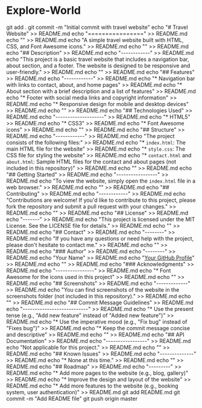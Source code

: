 # Explore-World
git add .
git commit -m "Initial commit with travel website"
echo "# Travel Website" >> README.md
echo "================" >> README.md
echo "" >> README.md
echo "A simple travel website built with HTML, CSS, and Font Awesome icons." >> README.md
echo "" >> README.md
echo "## Description" >> README.md
echo "------------" >> README.md
echo "This project is a basic travel website that includes a navigation bar, about section, and a footer. The website is designed to be responsive and user-friendly." >> README.md
echo "" >> README.md
echo "## Features" >> README.md
echo "------------" >> README.md
echo "* Navigation bar with links to contact, about, and home pages" >> README.md
echo "* About section with a brief description and a list of features" >> README.md
echo "* Footer with social media links and copyright information" >> README.md
echo "* Responsive design for mobile and desktop devices" >> README.md
echo "" >> README.md
echo "## Technologies Used" >> README.md
echo "--------------------" >> README.md
echo "* HTML5" >> README.md
echo "* CSS3" >> README.md
echo "* Font Awesome icons" >> README.md
echo "" >> README.md
echo "## Structure" >> README.md
echo "------------" >> README.md
echo "The project consists of the following files:" >> README.md
echo "* `index.html`: The main HTML file for the website" >> README.md
echo "* `style.css`: The CSS file for styling the website" >> README.md
echo "* `contact.html` and `about.html`: Sample HTML files for the contact and about pages (not included in this repository)" >> README.md
echo "" >> README.md
echo "## Getting Started" >> README.md
echo "-----------------" >> README.md
echo "To view the website, simply open the `index.html` file in a web browser." >> README.md
echo "" >> README.md
echo "## Contributing" >> README.md
echo "------------" >> README.md
echo "Contributions are welcome! If you'd like to contribute to this project, please fork the repository and submit a pull request with your changes." >> README.md
echo "" >> README.md
echo "## License" >> README.md
echo "-------" >> README.md
echo "This project is licensed under the MIT License. See the LICENSE file for details." >> README.md
echo "" >> README.md
echo "## Contact" >> README.md
echo "--------" >> README.md
echo "If you have any questions or need help with the project, please don't hesitate to contact me." >> README.md
echo "" >> README.md
echo "### Author" >> README.md
echo "--------" >> README.md
echo "Your Name" >> README.md
echo "[Your GitHub Profile](https://github.com/your-username)" >> README.md
echo "" >> README.md
echo "### Acknowledgments" >> README.md
echo "----------------" >> README.md
echo "* Font Awesome for the icons used in this project" >> README.md
echo "" >> README.md
echo "## Screenshots" >> README.md
echo "-------------" >> README.md
echo "You can find screenshots of the website in the screenshots folder (not included in this repository)." >> README.md
echo "" >> README.md
echo "## Commit Message Guidelines" >> README.md
echo "---------------------------" >> README.md
echo "* Use the present tense (e.g., \"Add new feature\" instead of \"Added new feature\")" >> README.md
echo "* Use the imperative mood (e.g., \"Fix bug\" instead of \"Fixes bug\")" >> README.md
echo "* Keep the commit message concise and descriptive" >> README.md
echo "" >> README.md
echo "## API Documentation" >> README.md
echo "-----------------" >> README.md
echo "Not applicable for this project." >> README.md
echo "" >> README.md
echo "## Known Issues" >> README.md
echo "--------------" >> README.md
echo "* None at this time." >> README.md
echo "" >> README.md
echo "## Roadmap" >> README.md
echo "---------" >> README.md
echo "* Add more pages to the website (e.g., blog, gallery)" >> README.md
echo "* Improve the design and layout of the website" >> README.md
echo "* Add more features to the website (e.g., booking system, user authentication)" >> README.md
git add README.md
git commit -m "Add README file"
git push origin master
